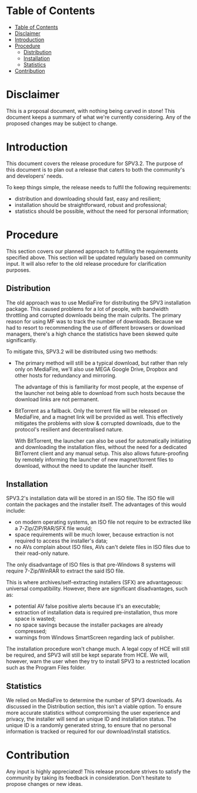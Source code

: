 # Table of Contents

- [Table of Contents](#table-of-contents)
- [Disclaimer](#disclaimer)
- [Introduction](#introduction)
- [Procedure](#procedure)
    - [Distribution](#distribution)
    - [Installation](#installation)
    - [Statistics](#statistics)
- [Contribution](#contribution)

# Disclaimer

This is a proposal document, with nothing being carved in stone! This document keeps a summary of what we're currently
considering. Any of the proposed changes may be subject to change. 

# Introduction

This document covers the release procedure for SPV3.2. The purpose of this document is to plan out a release that caters
to both the community's and developers' needs.

To keep things simple, the release needs to fulfil the following
requirements:
                                               
- distribution and downloading should fast, easy and resilient;
- installation should be straightforward, robust and professional;
- statistics should be possible, without the need for personal information;

# Procedure

This section covers our planned approach to fulfilling the requirements specified above. This section will be updated
regularly based on community input. It will also refer to the old release procedure for clarification purposes.

## Distribution

The old approach was to use MediaFire for distributing the SPV3 installation package. This caused problems for a lot of
people, with bandwidth throttling and corrupted downloads being the main culprits. The primary reason for using MF was
to track the number of downloads. Because we had to resort to recommending the use of different browsers or download
managers, there's a high chance the statistics have been skewed quite significantly.

To mitigate this, SPV3.2 will be distributed using two methods:

- The primary method will still be a typical download, but rather than rely only on MediaFire, we'll also use MEGA
  Google Drive, Dropbox and other hosts for redundancy and mirroring.
  
  The advantage of this is familiarity for most people, at the expense of the launcher not being able to download from
  such hosts because the download links are not permanent.

- BitTorrent as a fallback. Only the torrent file will be released on MediaFire, and a magnet link will be provided as
  well. This effectively mitigates the problems with slow & corrupted downloads, due to the protocol's resilient and
  decentralised nature.
  
  With BitTorrent, the launcher can also be used for automatically initiating and downloading the installation files,
  without the need for a dedicated BitTorrent client and any manual setup. This also allows future-proofing by remotely
  informing the launcher of new magnet/torrent files to download, without the need to update the launcher itself.

## Installation

SPV3.2's installation data will be stored in an ISO file. The ISO file will contain the packages and the installer
itself. The advantages of this would include:

- on modern operating systems, an ISO file not require to be extracted like a 7-Zip/ZIP/RAR/SFX file would;
- space requirements will be much lower, because extraction is not required to access the installer's data;
- no AVs complain about ISO files, AVs can't delete files in ISO files due to their read-only nature.

The only disadvantage of ISO files is that pre-Windows 8 systems will require 7-Zip/WinRAR to extract the said ISO file.

This is where archives/self-extracting installers (SFX) are advantageous: universal compatibility. However, there are
significant disadvantages, such as:

- potential AV false positive alerts because it's an executable;
- extraction of installation data is required pre-installation, thus more space is wasted;
- no space savings because the installer packages are already compressed;
- warnings from Windows SmartScreen regarding lack of publisher.

The installation procedure won't change much. A legal copy of HCE will still be required, and SPV3 will still be kept
separate from HCE. We will, however, warn the user when they try to install SPV3 to a restricted location such as the
Program Files folder.

## Statistics

We relied on MediaFire to determine the number of SPV3 downloads. As discussed in the Distribution section, this isn't
a viable option. To ensure more accurate statistics without compromising the user experience and privacy, the installer
will send an unique ID and installation status. The unique ID is a randomly generated string, to ensure that no personal
information is tracked or required for our download/install statistics.

# Contribution

Any input is highly appreciated! This release procedure strives to satisfy the community by taking its feedback in
consideration. Don't hesitate to propose changes or new ideas.